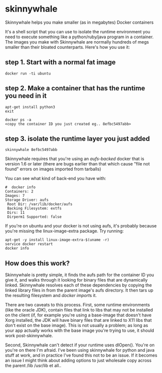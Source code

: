 # skinnywhale
Skinnywhale helps you make smaller (as in megabytes) Docker containers

It's a shell script that you can use to isolate the runtime environment you
need to execute something like a python/ruby/java program in a container. The
images you make with Skinnywhale are normally hundreds of megs smaller than
their bloated counterparts.  Here's how you use it:

## step 1. Start with a normal fat image

``` docker run -ti ubuntu ```

## step 2. Make a container that has the runtime you need in it

``` apt-get update
apt-get install python3
exit

docker ps -a
<copy the container ID you just created eg.. 8efbc5497abb>
```

## step 3. isolate the runtime layer you just added

```
skinnywhale 8efbc5497abb
```

Skinnywhale requires that you're using an *aufs-backed* docker that is version
1.6 or later (there are bugs earlier than that which cause "file not found"
errors on images imported from tarballs)

You can see what kind of back-end you have with:

```
#  docker info
Containers: 2
Images: 7
Storage Driver: aufs
 Root Dir: /var/lib/docker/aufs
 Backing Filesystem: extfs
 Dirs: 11
 Dirperm1 Supported: false
```

If you're on ubuntu and your docker is not using aufs, it's probably because
you're missing the linux-image-extra package. Try running: 

```
apt-get -y install linux-image-extra-$(uname -r)
service docker restart
docker info
```

## How does this work?
Skinnywhale is pretty simple, it finds the aufs path for the container ID you
give it, and walks through it looking for binary files that are dynamically
linked. Skinnywhale resolves each of these dependencies by copying the linked
library files in from the parent image's aufs directory. It then tars up the
resulting filesystem and *docker import*s it. 

There are two caveats to this process. First, some runtime environments (like
the oracle JDK), contain files that link to libs that may not be installed on
the client (if, for example you're using a base-image that doesn't have Xorg
installed, the JDK will have binary files that are linked to X11 libs that
don't exist on the base image). This is not usually a problem; as long as your
app actually works with the base image you're trying to use, it should work
post-skinnywhale. 

Second, Skinnywhale can't detect if your runtime uses dlOpen(). You're on
you're on there I'm afraid. I've been using skinnywhale for python and java
stuff at work, and in practice I've found this not to be an issue.  If it
becomes an issue I might think about adding options to just wholesale copy
across the parent /lib /usr/lib et all..
